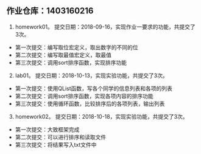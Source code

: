 ## 作业仓库：1403160216
1. homework01。 提交日期：2018-09-16，实现作业一要求的功能，共提交了3次。
- 第一次提交：编写取位宏定义，取出数字的不同的位
- 第二次提交：编写取最值宏定义，取最值
- 第三次提交：调用sort排序函数，实现排序功能

2. lab01。 提交日期：2018-10-13，实现实验功能，共提交了3次。
- 第一次提交：使用QList函数，写各个同学的信息列表和各项的列表
- 第二次提交：调用sort排序函数，实现各项内容的排序功能
- 第三次提交：使用循环函数，比较排序后的各项列表，输出列表

3. homework02。 提交日期：2018-10-18，实现实验功能，共提交了3次。
- 第一次提交：大致框架完成
- 第二次提交：可以进行排序和读取文件
- 第三次提交：将结果写入txt文件中

